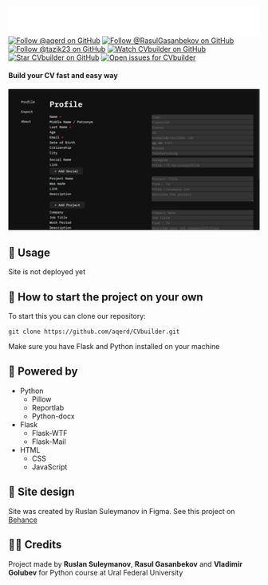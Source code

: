 ![Logo](images/logo.png)
[![Follow @aqerd on GitHub](https://img.shields.io/github/followers/aqerd?label=Ruslan%20Suleymanov&style=social-&labelColor=black&color=black)](https://github.com/aqerd)
[![Follow @RasulGasanbekov on GitHub](https://img.shields.io/github/followers/RasulGasanbekov?label=Rasul%20Gasanbekov&style=social-&labelColor=black&color=black)](https://github.com/RasulGasanbekov)
[![Follow @tazik23 on GitHub](https://img.shields.io/github/followers/tazik23?label=Vladimir%20Golubev&style=social-&labelColor=black&color=black)](https://github.com/tazik23)
[![Watch CVbuilder on GitHub](https://img.shields.io/github/watchers/aqerd/CVbuilder?label=Watch&style=social-&labelColor=black&color=black)](https://github.com/aqerd/CVbuilder/subscription)
[![Star CVbuilder on GitHub](https://img.shields.io/github/stars/aqerd/CVbuilder?label=Star&style=social-&labelColor=black&color=black)](https://github.com/aqerd/CVbuilder)
[![Open issues for CVbuilder](https://img.shields.io/github/issues/aqerd/CVbuilder?label=Issues&labelColor=black&color=black)](https://github.com/aqerd/CVbuilder/issues)
#### Build your CV fast and easy way
![Profile](images/profile.png)
## 🚀 Usage
Site is not deployed yet

## 🔗 How to start the project on your own
To start this you can clone our repository:
```shell
git clone https://github.com/aqerd/CVbuilder.git
```
Make sure you have Flask and Python installed on your machine

## 🔨 Powered by
- Python 
  - Pillow
  - Reportlab
  - Python-docx
- Flask
  - Flask-WTF 
  - Flask-Mail
- HTML 
  - CSS
  - JavaScript

## 🎨 Site design
Site was created by Ruslan Suleymanov in Figma. See this project on [Behance](https://www.behance.net/gallery/215413437/CVbuilder)

## 🧑‍💻 Credits
Project made by **Ruslan Suleymanov**, **Rasul Gasanbekov** and **Vladimir Golubev** for Python course at Ural Federal University 
